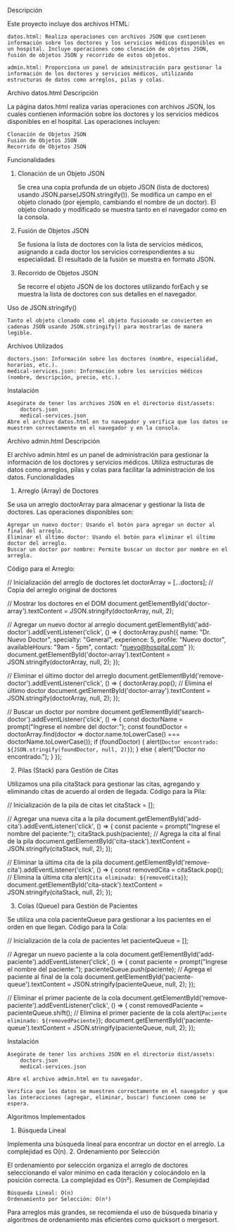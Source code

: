 Descripción

Este proyecto incluye dos archivos HTML:

    datos.html: Realiza operaciones con archivos JSON que contienen información sobre los doctores y los servicios médicos disponibles en un hospital. Incluye operaciones como clonación de objetos JSON, fusión de objetos JSON y recorrido de estos objetos.

    admin.html: Proporciona un panel de administración para gestionar la información de los doctores y servicios médicos, utilizando estructuras de datos como arreglos, pilas y colas.

Archivo datos.html
Descripción

La página datos.html realiza varias operaciones con archivos JSON, los cuales contienen información sobre los doctores y los servicios médicos disponibles en el hospital. Las operaciones incluyen:

    Clonación de Objetos JSON
    Fusión de Objetos JSON
    Recorrido de Objetos JSON

Funcionalidades
1. Clonación de un Objeto JSON

    Se crea una copia profunda de un objeto JSON (lista de doctores) usando JSON.parse(JSON.stringify()).
    Se modifica un campo en el objeto clonado (por ejemplo, cambiando el nombre de un doctor).
    El objeto clonado y modificado se muestra tanto en el navegador como en la consola.

2. Fusión de Objetos JSON

    Se fusiona la lista de doctores con la lista de servicios médicos, asignando a cada doctor los servicios correspondientes a su especialidad.
    El resultado de la fusión se muestra en formato JSON.

3. Recorrido de Objetos JSON

    Se recorre el objeto JSON de los doctores utilizando forEach y se muestra la lista de doctores con sus detalles en el navegador.

Uso de JSON.stringify()

    Tanto el objeto clonado como el objeto fusionado se convierten en cadenas JSON usando JSON.stringify() para mostrarlas de manera legible.

Archivos Utilizados

    doctors.json: Información sobre los doctores (nombre, especialidad, horarios, etc.).
    medical-services.json: Información sobre los servicios médicos (nombre, descripción, precio, etc.).

Instalación

    Asegúrate de tener los archivos JSON en el directorio dist/assets:
        doctors.json
        medical-services.json
    Abre el archivo datos.html en tu navegador y verifica que los datos se muestren correctamente en el navegador y en la consola.

Archivo admin.html
Descripción

El archivo admin.html es un panel de administración para gestionar la información de los doctores y servicios médicos. Utiliza estructuras de datos como arreglos, pilas y colas para facilitar la administración de los datos.
Funcionalidades
1. Arreglo (Array) de Doctores

Se usa un arreglo doctorArray para almacenar y gestionar la lista de doctores. Las operaciones disponibles son:

    Agregar un nuevo doctor: Usando el botón para agregar un doctor al final del arreglo.
    Eliminar el último doctor: Usando el botón para eliminar el último doctor del arreglo.
    Buscar un doctor por nombre: Permite buscar un doctor por nombre en el arreglo.

Código para el Arreglo:

// Inicialización del arreglo de doctores
let doctorArray = [...doctors]; // Copia del arreglo original de doctores

// Mostrar los doctores en el DOM
document.getElementById('doctor-array').textContent = JSON.stringify(doctorArray, null, 2);

// Agregar un nuevo doctor al arreglo
document.getElementById('add-doctor').addEventListener('click', () => {
    doctorArray.push({
        name: "Dr. Nuevo Doctor",
        specialty: "General",
        experience: 5,
        profile: "Nuevo doctor",
        availableHours: "9am - 5pm",
        contact: "nuevo@hospital.com"
    });
    document.getElementById('doctor-array').textContent = JSON.stringify(doctorArray, null, 2);
});

// Eliminar el último doctor del arreglo
document.getElementById('remove-doctor').addEventListener('click', () => {
    doctorArray.pop();  // Elimina el último doctor
    document.getElementById('doctor-array').textContent = JSON.stringify(doctorArray, null, 2);
});

// Buscar un doctor por nombre
document.getElementById('search-doctor').addEventListener('click', () => {
    const doctorName = prompt("Ingrese el nombre del doctor:");
    const foundDoctor = doctorArray.find(doctor => doctor.name.toLowerCase() === doctorName.toLowerCase());
    if (foundDoctor) {
        alert(`Doctor encontrado: ${JSON.stringify(foundDoctor, null, 2)}`);
    } else {
        alert("Doctor no encontrado.");
    }
});

2. Pilas (Stack) para Gestión de Citas

Utilizamos una pila citaStack para gestionar las citas, agregando y eliminando citas de acuerdo al orden de llegada.
Código para la Pila:

// Inicialización de la pila de citas
let citaStack = [];

// Agregar una nueva cita a la pila
document.getElementById('add-cita').addEventListener('click', () => {
    const paciente = prompt("Ingrese el nombre del paciente:");
    citaStack.push(paciente);  // Agrega la cita al final de la pila
    document.getElementById('cita-stack').textContent = JSON.stringify(citaStack, null, 2);
});

// Eliminar la última cita de la pila
document.getElementById('remove-cita').addEventListener('click', () => {
    const removedCita = citaStack.pop();  // Elimina la última cita
    alert(`Cita eliminada: ${removedCita}`);
    document.getElementById('cita-stack').textContent = JSON.stringify(citaStack, null, 2);
});

3. Colas (Queue) para Gestión de Pacientes

Se utiliza una cola pacienteQueue para gestionar a los pacientes en el orden en que llegan.
Código para la Cola:

// Inicialización de la cola de pacientes
let pacienteQueue = [];

// Agregar un nuevo paciente a la cola
document.getElementById('add-paciente').addEventListener('click', () => {
    const paciente = prompt("Ingrese el nombre del paciente:");
    pacienteQueue.push(paciente);  // Agrega el paciente al final de la cola
    document.getElementById('paciente-queue').textContent = JSON.stringify(pacienteQueue, null, 2);
});

// Eliminar el primer paciente de la cola
document.getElementById('remove-paciente').addEventListener('click', () => {
    const removedPaciente = pacienteQueue.shift();  // Elimina el primer paciente de la cola
    alert(`Paciente eliminado: ${removedPaciente}`);
    document.getElementById('paciente-queue').textContent = JSON.stringify(pacienteQueue, null, 2);
});

Instalación

    Asegúrate de tener los archivos JSON en el directorio dist/assets:
        doctors.json
        medical-services.json

    Abre el archivo admin.html en tu navegador.

    Verifica que los datos se muestren correctamente en el navegador y que las interacciones (agregar, eliminar, buscar) funcionen como se espera.

Algoritmos Implementados
1. Búsqueda Lineal

Implementa una búsqueda lineal para encontrar un doctor en el arreglo. La complejidad es O(n).
2. Ordenamiento por Selección

El ordenamiento por selección organiza el arreglo de doctores seleccionando el valor mínimo en cada iteración y colocándolo en la posición correcta. La complejidad es O(n²).
Resumen de Complejidad

    Búsqueda Lineal: O(n)
    Ordenamiento por Selección: O(n²)

Para arreglos más grandes, se recomienda el uso de búsqueda binaria y algoritmos de ordenamiento más eficientes como quicksort o mergesort.